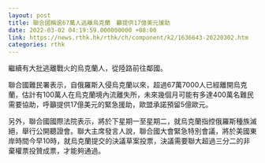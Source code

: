 ```yaml
---
layout: post
title: 聯合國稱逾67萬人逃離烏克蘭　籲提供17億美元援助
date: 2022-03-02 04:19:59.000000000 +08:00
link: https://news.rthk.hk/rthk/ch/component/k2/1636643-20220302.htm
categories: rthk
---
```


繼續有大批逃離戰火的烏克蘭人，從陸路前往鄰國。

聯合國難民署表示，自俄羅斯入侵烏克蘭以來，超過67萬7000人已經離開烏克蘭，估計有100萬人在烏克蘭境內流離失所，未來幾個月可能有多達400萬名難民需要協助，呼籲提供17億美元的緊急援助，歐盟承諾預留5億歐元。

另外，聯合國國際法院表示，將於下星期一至星期二，就烏克蘭指控俄羅斯種族滅絕，舉行公開聽證會。聯大主席發言人說，聯合國大會緊急特別會議，將於美國東岸時間今早10時，就烏克蘭提交的決議草案投票，決議需要聯大超過三分二的非棄權票投贊成票，才能夠通過。
